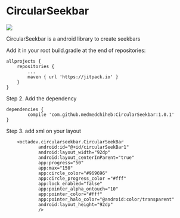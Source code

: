 # CircularSeekbar
[![](https://jitpack.io/v/medmedchiheb/CircularSeekbar.svg)](https://jitpack.io/#medmedchiheb/CircularSeekbar)

CircularSeekbar is a android library to create seekbars  

Add it in your root build.gradle at the end of repositories:

	allprojects {
		repositories {
			...
			maven { url 'https://jitpack.io' }
		}
	}
  
  Step 2. Add the dependency
  
  	dependencies {
	        compile 'com.github.medmedchiheb:CircularSeekbar:1.0.1'
	}


Step 3.  add xml on your layout 

		<octadev.circularseekbar.CircularSeekBar
                android:id="@+id/circularSeekBar1"
                android:layout_width="92dp"
                android:layout_centerInParent="true"
                app:progress="50"
                app:max="150"
                app:circle_color="#969696"
                app:circle_progress_color ="#fff"
                app:lock_enabled="false"
                app:pointer_alpha_ontouch="10"
                app:pointer_color="#fff"
                app:pointer_halo_color="@android:color/transparent"
                android:layout_height="92dp"
                />

                
  


